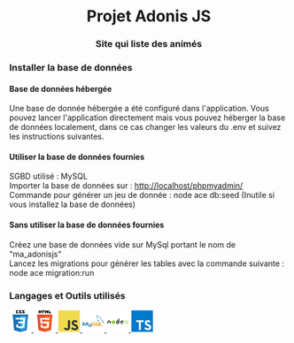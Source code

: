 <h1 align="center">Projet Adonis JS</h1>
<h3 align="center">Site qui liste des animés</h3>

<h3 align="left">Installer la base de données</h3>



<h4>Base de données hébergée</h4>
<p>Une base de donnée hébergée a été configuré dans l'application. Vous pouvez lancer l'application directement mais vous pouvez héberger la base de données localement, dans ce cas changer les valeurs du .env et suivez les instructions suivantes.</p>
<h4>Utiliser la base de données fournies</h4>
<p align="left">
SGBD utilisé : MySQL <br/>
Importer la base de données sur : <a href="http://localhost/phpmyadmin/">http://localhost/phpmyadmin/</a><br/>
Commande pour générer un jeu de donnée : node ace db:seed (Inutile si vous installez la base de données)
</p>

<h4>Sans utiliser la base de données fournies</h4>
<p>
Créez une base de données vide sur MySql portant le nom de "ma_adonisjs"<br/>
Lancez les migrations pour générer les tables avec la commande suivante : node ace migration:run
</p>

<h3 align="left">Langages et Outils utilisés</h3>
<p align="left"> <a href="https://www.w3schools.com/css/" target="_blank" rel="noreferrer"> <img src="https://raw.githubusercontent.com/devicons/devicon/master/icons/css3/css3-original-wordmark.svg" alt="css3" width="40" height="40"/> </a> <a href="https://www.w3.org/html/" target="_blank" rel="noreferrer"> <img src="https://raw.githubusercontent.com/devicons/devicon/master/icons/html5/html5-original-wordmark.svg" alt="html5" width="40" height="40"/> </a> <a href="https://developer.mozilla.org/en-US/docs/Web/JavaScript" target="_blank" rel="noreferrer"> <img src="https://raw.githubusercontent.com/devicons/devicon/master/icons/javascript/javascript-original.svg" alt="javascript" width="40" height="40"/> </a> <a href="https://www.mysql.com/" target="_blank" rel="noreferrer"> <img src="https://raw.githubusercontent.com/devicons/devicon/master/icons/mysql/mysql-original-wordmark.svg" alt="mysql" width="40" height="40"/> </a> <a href="https://nodejs.org" target="_blank" rel="noreferrer"> <img src="https://raw.githubusercontent.com/devicons/devicon/master/icons/nodejs/nodejs-original-wordmark.svg" alt="nodejs" width="40" height="40"/> </a> <a href="https://www.typescriptlang.org/" target="_blank" rel="noreferrer"> <img src="https://raw.githubusercontent.com/devicons/devicon/master/icons/typescript/typescript-original.svg" alt="typescript" width="40" height="40"/> </a> </p>
